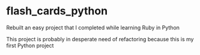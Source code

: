 # flash_cards_python
Rebuilt an easy project that I completed while learning Ruby in Python

This project is probably in desperate need of refactoring because this is my first Python project
